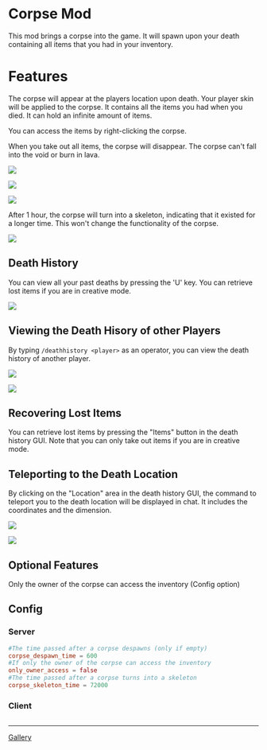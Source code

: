 # Corpse Mod

This mod brings a corpse into the game.
It will spawn upon your death containing all items that you had in your inventory.


# Features

The corpse will appear at the players location upon death.
Your player skin will be applied to the corpse.
It contains all the items you had when you died.
It can hold an infinite amount of items.

You can access the items by right-clicking the corpse.

When you take out all items, the corpse will disappear.
The corpse can't fall into the void or burn in lava.

![](https://i.imgur.com/WfIoIXE.png)

![](https://i.imgur.com/p574CdX.png)

![](https://i.imgur.com/ioFPSdL.png)

After 1 hour, the corpse will turn into a skeleton, indicating that it existed for a longer time.
This won't change the functionality of the corpse.

![](https://i.imgur.com/pzChrfC.png)


## Death History

You can view all your past deaths by pressing the 'U' key.
You can retrieve lost items if you are in creative mode.

![](https://i.imgur.com/mg68xFT.png)


## Viewing the Death Hisory of other Players

By typing `/deathhistory <player>` as an operator, you can view the death history of another player.

![](https://i.imgur.com/RzYuMFX.png)

![](https://i.imgur.com/OaPMXl6.png)


## Recovering Lost Items

You can retrieve lost items by pressing the "Items" button in the death history GUI.
Note that you can only take out items if you are in creative mode.


## Teleporting to the Death Location

By clicking on the "Location" area in the death history GUI, the command to teleport you to the death location will be displayed in chat.
It includes the coordinates and the dimension.

![](https://i.imgur.com/EvRsWwp.png)

![](https://i.imgur.com/e7xZeen.png)


## Optional Features

Only the owner of the corpse can access the inventory (Config option)

## Config

### Server

``` toml
#The time passed after a corpse despawns (only if empty)
corpse_despawn_time = 600
#If only the owner of the corpse can access the inventory
only_owner_access = false
#The time passed after a corpse turns into a skeleton
corpse_skeleton_time = 72000
```

### Client

``` toml

```

---

[Gallery](https://imgur.com/a/H1ltydQ)